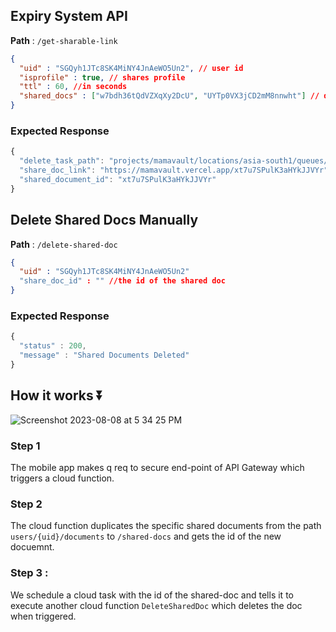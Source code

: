 ## Expiry System API

**Path** : `/get-sharable-link`

```json
{
  "uid" : "SGQyh1JTc8SK4MiNY4JnAeWO5Un2", // user id
  "isprofile" : true, // shares profile
  "ttl" : 60, //in seconds
  "shared_docs" : ["w7bdh36tQdVZXqXy2DcU", "UYTp0VX3jCD2mM8nnwht"] // documents to share
}
```

### Expected Response

```jsx
{
  "delete_task_path": "projects/mamavault/locations/asia-south1/queues/shared-doc-delete-queue/tasks/4339113183054972091",
  "share_doc_link": "https://mamavault.vercel.app/xt7u7SPulK3aHYkJJVYr",
  "shared_document_id": "xt7u7SPulK3aHYkJJVYr"
}
```

## Delete Shared Docs Manually

**Path** : `/delete-shared-doc`

```json
{
  "uid" : "SGQyh1JTc8SK4MiNY4JnAeWO5Un2"
  "share_doc_id" : "" //the id of the shared doc
}
```

### Expected Response

```jsx
{
  "status" : 200,
  "message" : "Shared Documents Deleted"
}
```

## How it works ⏬
![Screenshot 2023-08-08 at 5 34 25 PM](https://github.com/Rajdip019/mamavault-backend-go/assets/91758830/806bca35-83d7-47da-aa5e-29891858e619)

### Step 1
The mobile app makes q req to secure end-point of API Gateway which triggers a cloud function.

### Step 2
The cloud function duplicates the specific shared documents from the path `users/{uid}/documents` to `/shared-docs` and gets the id of the new docuemnt.

### Step 3 :
We schedule a cloud task with the id of the shared-doc and tells it to execute another cloud function `DeleteSharedDoc` which deletes the doc when triggered.
